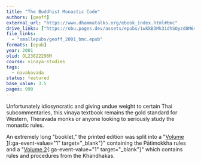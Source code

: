 ```yaml
---
title: "The Buddhist Monastic Code"
authors: [geoff]
external_url: "https://www.dhammatalks.org/ebook_index.html#bmc"
drive_links: ["https://obu.pages.dev/assets/epubs/1wkkB3Mk3idhSOyzd8M64mwICYGa8OsOb.epub"]
file_links:
  - "smallepubs/geoff_2001_bmc.epub"
formats: [epub]
year: 2001
olid: OL23822296M
course: vinaya-studies
tags:
  - navakovada
status: featured
base_value: 3.5
pages: 990
---
```


Unfortunately idiosyncratic and giving undue weight to certain Thai subcommentaries, this vinaya textbook remains the gold standard for Western, Theravada monks or anyone looking to seriously study the monastic rules.

An extremely long "booklet," the printed edition was split into a "[Volume 1](https://drive.google.com/file/d/168P4x_K8Jt0w9CsbbcCqmH7ivRnVmthY/view?usp=drivesdk){:ga-event-value="1" target="_blank"}" containing the Pātimokkha rules and a "[Volume 2](https://drive.google.com/file/d/14vKt6eRwWJO0-F1OPfZRwZMTAQf27QEa/view?usp=drivesdk){:ga-event-value="1" target="_blank"}" which contains rules and procedures from the Khandhakas.
